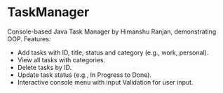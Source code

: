 # TaskManager
Console-based Java Task Manager by Himanshu Ranjan, demonstrating OOP.
Features:
- Add tasks with ID, title, status and category (e.g., work, personal).
- View all tasks with categories.
- Delete tasks by ID.
- Update task status (e.g., In Progress to Done).
- Interactive console menu with input Validation for user input.